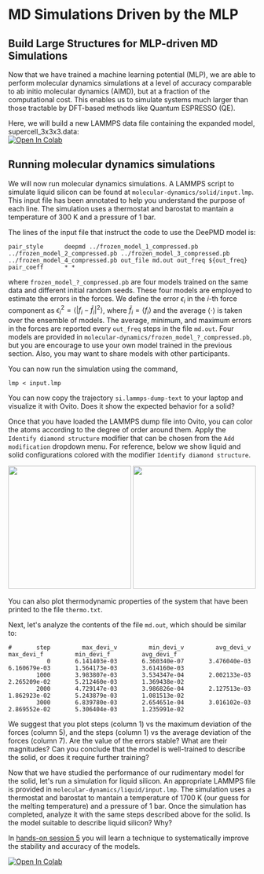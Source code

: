 # MD Simulations Driven by the MLP

## Build Large Structures for MLP-driven MD Simulations

Now that we have trained a machine learning potential (MLP), we are able to perform molecular dynamics simulations at a level of accuracy comparable to ab initio molecular dynamics (AIMD), but at a fraction of the computational cost.
This enables us to simulate systems much larger than those tractable by DFT-based methods like Quantum ESPRESSO (QE).

Here, we will build a new LAMMPS data file containing the expanded model, supercell_3x3x3.data:  
[![Open In Colab](https://colab.research.google.com/assets/colab-badge.svg)](https://colab.research.google.com/github/AMLS-PRG/AtomML-Course/blob/main/module-5/04-Performing%20MD%20simulations/small-data/build_large_structures.ipynb)

## Running molecular dynamics simulations

We will now run molecular dynamics simulations.
A LAMMPS script to simulate liquid silicon can be found at ```molecular-dynamics/solid/input.lmp```.
This input file has been annotated to help you understand the purpose of each line.
The simulation uses a thermostat and barostat to mantain a temperature of 300 K and a pressure of 1 bar.

The lines of the input file that instruct the code to use the DeePMD model is:
```
pair_style      deepmd ../frozen_model_1_compressed.pb ../frozen_model_2_compressed.pb ../frozen_model_3_compressed.pb ../frozen_model_4_compressed.pb out_file md.out out_freq ${out_freq}
pair_coeff      * *
```
where ```frozen_model_?_compressed.pb``` are four models trained on the same data and different initial random seeds.
These four models are employed to estimate the errors in the forces.
We define the error $\epsilon_i$ in the $i$-th force component as $\epsilon_i^2 = \langle | f_i-\bar{f}_i |^2 \rangle$, where $\bar{f}_i = \langle f_i \rangle$ and the average $\langle \cdot \rangle$ is taken over the ensemble of models.
The average, minimum, and maximum errors in the forces are reported every ```out_freq``` steps in the file ```md.out```.
Four models are provided in ```molecular-dynamics/frozen_model_?_compressed.pb```, but you are encourage to use your own model trained in the previous section.
Also, you may want to share models with other participants.

You can now run the simulation using the command,
```
lmp < input.lmp
```
You can now copy the trajectory ```si.lammps-dump-text``` to your laptop and visualize it with Ovito.
Does it show the expected behavior for a solid?

Once that you have loaded the LAMMPS dump file into Ovito, you can color the atoms according to the degree of order around them.
Apply the ```Identify diamond structure``` modifier that can be chosen from the ```Add modification``` dropdown menu.
For reference, below we show liquid and solid configurations colored with the modifier ```Identify diamond structure```.

<p float="left">
  <img src="https://github.com/PabloPiaggi/Crystallization-of-Silicon/raw/master/si-liquid.png" width="250"> 
  <img src="https://github.com/PabloPiaggi/Crystallization-of-Silicon/raw/master/si-solid.png"  width="250">
</p>

You can also plot thermodynamic properties of the system that have been printed to the file ```thermo.txt```.

Next, let's analyze the contents of the file ```md.out```, which should be similar to:
```
#       step         max_devi_v         min_devi_v         avg_devi_v         max_devi_f         min_devi_f         avg_devi_f
           0       6.141403e-03       6.360340e-07       3.476040e-03       6.160679e-03       1.564173e-03       3.614160e-03
        1000       3.983807e-03       3.534347e-04       2.002133e-03       2.265209e-02       5.212460e-03       1.369438e-02
        2000       4.729147e-03       3.986826e-04       2.127513e-03       1.862923e-02       5.243879e-03       1.081513e-02
        3000       6.839780e-03       2.654651e-04       3.016102e-03       2.869552e-02       5.306404e-03       1.235991e-02
```
We suggest that you plot steps (column 1) vs the maximum deviation of the forces (column 5), and the steps (column 1) vs the average deviation of the forces (column 7).
Are the value of the errors stable? What are their magnitudes? Can you conclude that the model is well-trained to describe the solid, or does it require further training?

Now that we have studied the performance of our rudimentary model for the solid, let's run a simulation for liquid silicon.
An appropriate LAMMPS file is provided in ```molecular-dynamics/liquid/input.lmp```.
The simulation uses a thermostat and barostat to mantain a temperature of 1700 K (our guess for the melting temperature) and a pressure of 1 bar.
Once the simulation has completed, analyze it with the same steps described above for the solid.
Is the model suitable to describe liquid silicon? Why?

In [hands-on session 5](https://github.com/CSIprinceton/workshop-july-2023/tree/main/hands-on-sessions/day-2/5-active-learning) you will learn a technique to systematically improve the stability and accuracy of the models.


[![Open In Colab](https://colab.research.google.com/assets/colab-badge.svg)](https://colab.research.google.com/github/AMLS-PRG/AtomML-Course/blob/main/module-5/04-Performing%20MD%20simulations/run_lammps.ipynb)
